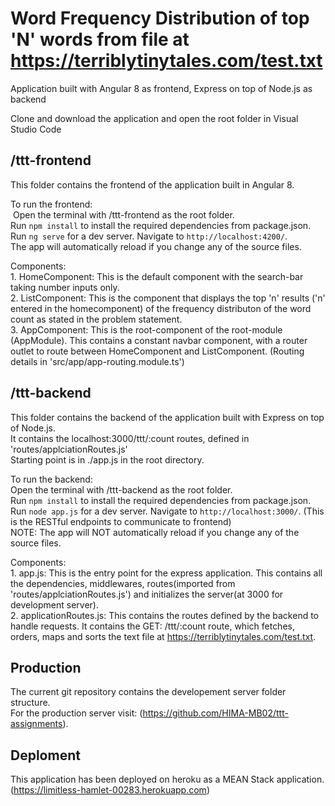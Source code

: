 # Word Frequency Distribution of top 'N' words from file at https://terriblytinytales.com/test.txt
Application built with Angular 8 as frontend, Express on top of Node.js as backend

Clone and download the application and open the root folder in Visual Studio Code

## /ttt-frontend

This folder contains the frontend of the application built in Angular 8.

To run the frontend: <br />
    &nbsp;Open the terminal with /ttt-frontend as the root folder. <br />
    Run `npm install` to install the required dependencies from package.json. <br />
    Run `ng serve` for a dev server. Navigate to `http://localhost:4200/`.  <br />
    The app will automatically reload if you change any of the source files. <br />

Components:  <br />
    1. HomeComponent: This is the default component with the search-bar taking number inputs only. <br />
    2. ListComponent: This is the component that displays the top 'n' results ('n' entered in the homecomponent) of the frequency distributon of the word count as stated in the problem statement. <br />
    3. AppComponent: This is the root-component of the root-module (AppModule). This contains a constant navbar component, with a router outlet to route between HomeComponent and ListComponent. (Routing details in 'src/app/app-routing.module.ts') <br />

## /ttt-backend

This folder contains the backend of the application built with Express on top of Node.js. <br />
It contains the localhost:3000/ttt/:count routes, defined in 'routes/applciationRoutes.js' <br />
Starting point is in ./app.js in the root directory.

To run the backend: <br />
    Open the terminal with /ttt-backend as the root folder. <br />
    Run `npm install` to install the required dependencies from package.json. <br />
    Run `node app.js` for a dev server. Navigate to `http://localhost:3000/`. (This is the RESTful endpoints to communicate to frontend) <br />
    NOTE: The app will NOT automatically reload if you change any of the source files. <br />

Components: <br />
    1. app.js: This is the entry point for the express application. This contains all the dependencies, middlewares, routes(imported from 'routes/applciationRoutes.js') and initializes the server(at 3000 for development server). <br />
    2. applicationRoutes.js: This contains the routes defined by the backend to handle requests. It contains the  GET: /ttt/:count route, which fetches, orders, maps and sorts the text file at https://terriblytinytales.com/test.txt.  <br />

## Production

The current git repository contains the developement server folder structure.  <br />
For the production server visit: (https://github.com/HIMA-MB02/ttt-assignments). <br />

## Deploment

This application has been deployed on heroku as a MEAN Stack application.  <br />
(https://limitless-hamlet-00283.herokuapp.com)

